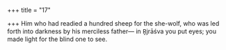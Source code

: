 +++
title = "17"

+++
Him who had readied a hundred sheep for the she-wolf, who was led  forth into darkness by his merciless father—
in R̥jrāśva you put eyes; you made light for the blind one to see.